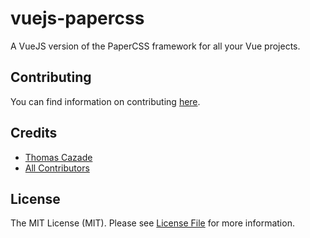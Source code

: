 # vuejs-papercss

A VueJS version of the PaperCSS framework for all your Vue projects.

## Contributing

You can find information on contributing [here][contributing].

## Credits

- [Thomas Cazade][link-author]
- [All Contributors][link-contributors]

## License

The MIT License (MIT). Please see [License File](LICENSE.md) for more information.

[link-author]: https://github.com/TotomInc
[link-contributors]: ../../contributors
[contributing]: CONTRIBUTING.md
